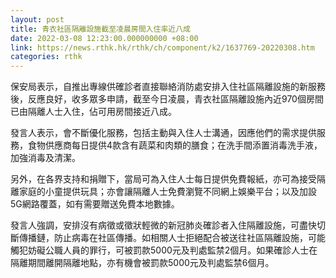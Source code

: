```yaml
---
layout: post
title: 青衣社區隔離設施截至凌晨房間入住率近八成
date: 2022-03-08 12:23:00.000000000 +08:00
link: https://news.rthk.hk/rthk/ch/component/k2/1637769-20220308.htm
categories: rthk
---
```


保安局表示，自推出專線供確診者直接聯絡消防處安排入住社區隔離設施的新服務後，反應良好，收多眾多申請，截至今日凌晨，青衣社區隔離設施內近970個房間已由隔離人士入住，佔可用房間接近八成。

發言人表示，會不斷優化服務，包括主動與入住人士溝通，因應他們的需求提供服務，食物供應商每日提供4款含有蔬菜和肉類的膳食；在洗手間添置消毒洗手液，加強消毒及清潔。

另外，在各界支持和捐贈下，當局可為入住人士每日提供免費報紙，亦可為接受隔離家庭的小童提供玩具；亦會讓隔離人士免費瀏覽不同網上娛樂平台；以及加設5G網路覆蓋，如有需要贈送免費本地數據。

發言人強調，安排沒有病徵或徵狀輕微的新冠肺炎確診者入住隔離設施，可盡快切斷傳播鏈，防止病毒在社區傳播。如相關人士拒絕配合被送往社區隔離設施，可能觸犯妨礙公職人員的罪行，可被罰款5000元及判處監禁2個月。如果確診人士在隔離期間離開隔離地點，亦有機會被罰款5000元及判處監禁6個月。
